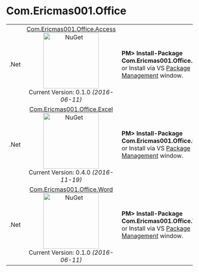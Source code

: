 # Com.Ericmas001.Office 

<table align="center" width="100%">
    <tbody>
        <tr>
            <td rowspan>.Net</td>
            <td align="center">
            <a href="https://www.nuget.org/packages/Com.Ericmas001.Office.Access/" target="_blank">
            Com.Ericmas001.Office.Access <br />
            <img src="https://raw.githubusercontent.com/NuGet/Home/master/resources/nuget.png" alt="NuGet" width=150 />
            </a> <br />
            Current Version: 0.1.0 <i>(2016-06-11)</i>
            </td>
            <td align="left">
                <div class="nuget-badge">
                    <b>PM&gt; Install-Package Com.Ericmas001.Office.Access</b> <br />
                    or Install via VS <a href="https://docs.nuget.org/consume/package-manager-dialog" target="_blank">Package Management</a> window.
                </div>
            </td>
        </tr>
        <tr>
            <td rowspan>.Net</td>
            <td align="center">
            <a href="https://www.nuget.org/packages/Com.Ericmas001.Office.Excel/" target="_blank">
            Com.Ericmas001.Office.Excel <br />
            <img src="https://raw.githubusercontent.com/NuGet/Home/master/resources/nuget.png" alt="NuGet" width=150 />
            </a> <br />
            Current Version: 0.4.0 <i>(2016-11-19)</i>
            </td>
            <td align="left">
                <div class="nuget-badge">
                    <b>PM&gt; Install-Package Com.Ericmas001.Office.Excel</b> <br />
                    or Install via VS <a href="https://docs.nuget.org/consume/package-manager-dialog" target="_blank">Package Management</a> window.
                </div>
            </td>
        </tr>
        <tr>
            <td rowspan>.Net</td>
            <td align="center">
            <a href="https://www.nuget.org/packages/Com.Ericmas001.Office.Word/" target="_blank">
            Com.Ericmas001.Office.Word <br />
            <img src="https://raw.githubusercontent.com/NuGet/Home/master/resources/nuget.png" alt="NuGet" width=150 />
            </a> <br />
            Current Version: 0.1.0 <i>(2016-06-11)</i>
            </td>
            <td align="left">
                <div class="nuget-badge">
                    <b>PM&gt; Install-Package Com.Ericmas001.Office.Word</b> <br />
                    or Install via VS <a href="https://docs.nuget.org/consume/package-manager-dialog" target="_blank">Package Management</a> window.
                </div>
            </td>
        </tr>
    </tbody>
</table>
